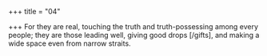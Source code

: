 +++
title = "04"

+++
For they are real, touching the truth and truth-possessing among every  people;
they are those leading well, giving good drops [/gifts], and making a wide  space even from narrow straits.